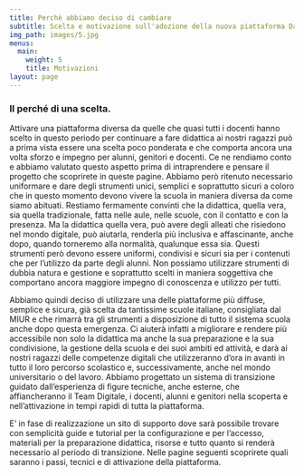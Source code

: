 ```yaml
---
title: Perchè abbiamo deciso di cambiare
subtitle: Scelta e motivazione sull'adozione della nuova piattaforma DaD
img_path: images/5.jpg
menus:
  main:
    weight: 5
    title: Motivazioni
layout: page
---
```


### Il perché di una scelta.

Attivare una piattaforma diversa da quelle che quasi tutti i docenti hanno scelto in questo periodo per continuare a fare didattica ai nostri ragazzi può a prima vista essere una scelta poco ponderata e che comporta ancora una volta sforzo e impegno per alunni, genitori e docenti. 
Ce ne rendiamo conto e abbiamo valutato questo aspetto prima di intraprendere e pensare il progetto che scoprirete in queste pagine. Abbiamo però ritenuto necessario uniformare e dare degli strumenti unici, semplici e soprattutto sicuri a coloro che in questo momento devono vivere la scuola in maniera diversa da come siamo abituati. Restiamo fermamente convinti che la didattica, quella vera, sia quella tradizionale, fatta nelle aule, nelle scuole, con il contatto e con la presenza. 
Ma la didattica quella vera, può avere degli alleati che risiedono nel mondo digitale, può aiutarla, renderla più inclusiva e affascinante, anche dopo, quando torneremo alla normalità, qualunque essa sia. Questi strumenti però devono essere uniformi, condivisi e sicuri sia per i contenuti che per l’utilizzo da parte degli alunni. Non possiamo utilizzare strumenti di dubbia natura e gestione e soprattutto scelti in maniera soggettiva che comportano ancora maggiore impegno di conoscenza e utilizzo per tutti.

Abbiamo quindi deciso di utilizzare una delle piattaforme più diffuse, semplice e sicura, già scelta da tantissime scuole italiane, consigliata dal MIUR e che rimarrà tra gli strumenti a disposizione di tutto il sistema scuola anche dopo questa emergenza. Ci aiuterà infatti a migliorare e rendere più accessibile non solo la didattica ma anche la sua preparazione e la sua condivisione, la gestione della scuola e dei suoi ambiti ed attività, e darà ai nostri ragazzi delle competenze digitali che utilizzeranno d’ora in avanti in tutto il loro percorso scolastico e, successivamente, anche nel mondo universitario o del lavoro.
Abbiamo progettato un sistema di transizione guidato dall’esperienza di figure tecniche, anche esterne, che affiancheranno il Team Digitale, i docenti, alunni e genitori nella scoperta e nell’attivazione in tempi rapidi di tutta la piattaforma. 

E’ in fase di realizzazione un sito di supporto dove sarà possibile trovare con semplicità guide e tutorial per la configurazione e per l’accesso, materiali per la preparazione didattica, risorse e tutto quanto si renderà necessario al periodo di transizione.
Nelle pagine seguenti scoprirete quali saranno i passi, tecnici e di attivazione della piattaforma.
